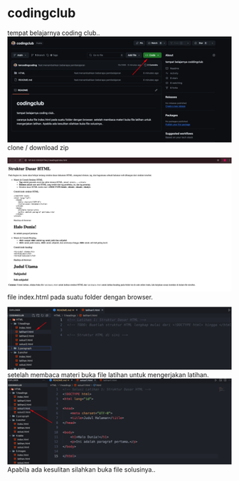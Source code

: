 # codingclub

tempat belajarnya coding club..
![alt text](image.png)
clone / download zip

![alt text](image-1.png)
file index.html pada suatu folder dengan browser.

![alt text](image-2.png)
setelah membaca materi buka file latihan untuk mengerjakan latihan.
![alt text](image-3.png)
Apabila ada kesulitan silahkan buka file solusinya..
